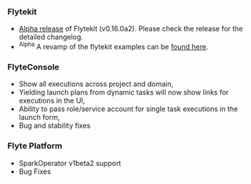 ### Flytekit
* [Alpha release](https://github.com/lyft/flytekit/releases/tag/v0.16.0a2) of Flytekit (v0.16.0a2). Please check the release for the detailed changelog.
* <sup>Alpha</sup> A revamp of the flytekit examples can be [found here](https://flytecookbook.readthedocs.io/en/latest/auto_recipes/index.html).

### FlyteConsole
* Show all executions across project and domain,
* Yielding launch plans from dynamic tasks will now show links for executions in the UI,
* Ability to pass role/service account for single task executions in the launch form,
* Bug and stability fixes

### Flyte Platform
 - SparkOperator v1beta2 support
 - Bug Fixes
